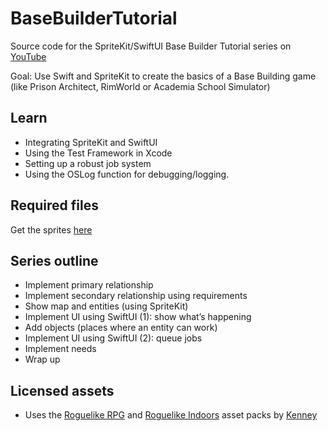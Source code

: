 # BaseBuilderTutorial
Source code for the SpriteKit/SwiftUI Base Builder Tutorial series on [YouTube](https://www.youtube.com/playlist?list=PLhUrOtMlcKDAwFj7p5c7InLojgY1PDon2)

Goal: Use Swift and SpriteKit to create the basics of a Base Building game (like Prison Architect, RimWorld or Academia School Simulator)

## Learn
* Integrating SpriteKit and SwiftUI
* Using the Test Framework in Xcode
* Setting up a robust job system
* Using the OSLog function for debugging/logging.

## Required files
Get the sprites [here](http://maartene.github.io/resources/BaseBuilderTutorial/GraphicAssets.zip)

## Series outline
* Implement primary relationship
* Implement secondary relationship using requirements
* Show map and entities (using SpriteKit)
* Implement UI using SwiftUI (1): show what’s happening
* Add objects (places where an entity can work)
* Implement UI using SwiftUI (2): queue jobs
* Implement needs
* Wrap up

## Licensed assets
* Uses the [Roguelike RPG](https://kenney.nl/assets/roguelike-rpg-pack) and [Roguelike Indoors](https://kenney.nl/assets/roguelike-indoors) asset packs by [Kenney](www.kenney.nl)
